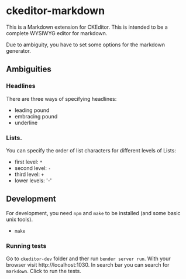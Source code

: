 # ckeditor-markdown

This is a Markdown extension for CKEditor.  This is intended to be a complete
WYSIWYG editor for markdown.

Due to ambiguity, you have to set some options for the markdown generator.

## Ambiguities

### Headlines

There are three ways of specifying headlines:

- leading pound
- embracing pound
- underline

### Lists.

You can specify the order of list characters for different levels of Lists:

- first level: `*`
- second level: `-`
- third level: `+`
- lower levels: '-'

## Development

For development, you need `npm` and `make` to be installed (and some basic unix
tools).

- `make `


### Running tests

Go to `ckeditor-dev` folder and ther run `bender server run`.  With your browser
visit http://localhost:1030.  In search bar you can search for `markdown`.
Click to run the tests.

